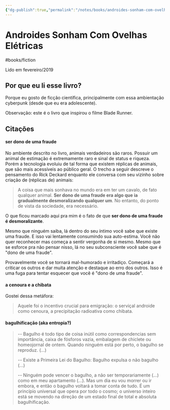 ```yaml
---
{"dg-publish":true,"permalink":"/notes/books/androides-sonham-com-ovelhas-eletricas/","dgHomeLink":true,"dgPassFrontmatter":false,"dgShowBacklinks":true,"dgShowLocalGraph":false}
---
```



# Androides Sonham Com Ovelhas Elétricas

#books/fiction 

Lido em fevereiro/2019

## Por que eu li esse livro?

Porque eu gosto de ficção científica, principalmente com essa ambientação cyberpunk (desde que eu era adolescente).

Observação: este é o livro que inspirou o filme Blade Runner.

## Citações

#### ser dono de uma fraude

No ambiente descrito no livro, animais verdadeiros são raros. Possuir um animal de estimação é extremamente raro e sinal de status e riqueza. Porém a tecnologia evoluiu de tal forma que existem réplicas de animais, que são mais acessíveis ao público geral. O trecho a seguir descreve o pensamento do Rick Deckard enquanto ele conversa com seu vizinho sobre criação de (réplicas de) animais:

> A coisa que mais sonhava no mundo era em ter um cavalo, de fato qualquer animal. **Ser dono de uma fraude era algo que ia gradualmente desmoralizando qualquer um**. No entanto, do ponto de vista da sociedade, era necessário.

O que ficou marcado aqui pra mim é o fato de que **ser dono de uma fraude é desmoralizante**.

Mesmo que ninguém saiba, lá dentro do seu íntimo você sabe que existe uma fraude. E isso vai lentamente consumindo sua auto-estima. Você não quer reconhecer mas começa a sentir vergonha de si mesmo. Mesmo que se esforce pra não pensar nisso, lá no seu subconsciente você sabe que é "dono de uma fraude".

Provavelmente você se tornará mal-humorado e irritadiço. Começará a criticar os outros e dar muita atenção e destaque ao erro dos outros. Isso é uma fuga para tentar esquecer que você é "dono de uma fraude".


#### a cenoura e a chibata

Gostei dessa metáfora:

> Aquele foi o incentivo crucial para emigração: o serviçal androide como cenoura, a precipitação radioativa como chibata.

#### bagulhificação (aka entropia?)

> -- Bagulho é todo tipo de coisa inútil como correspondencias sem importância, caixa de fósforos vazia, embalagem de chiclete ou homeojornal de ontem. Quando ninguém está por perto, o bagulho se reproduz.
> (...)
> 
> -- Existe a Primeira Lei do Bagulho: Bagulho expulsa o não bagulho
> (...)
> 
> -- Ninguém pode vencer o bagulho, a não ser temporariamente (...) como em meu apartamento (...). Mas um dia eu vou morrer ou ir embora, e então o bagulho voltará a tomar conta de tudo. É um princípio universal que opera por todo o cosmo; o universo inteiro está se movendo na direção de um estado final de total e absoluta bagulhificação.

